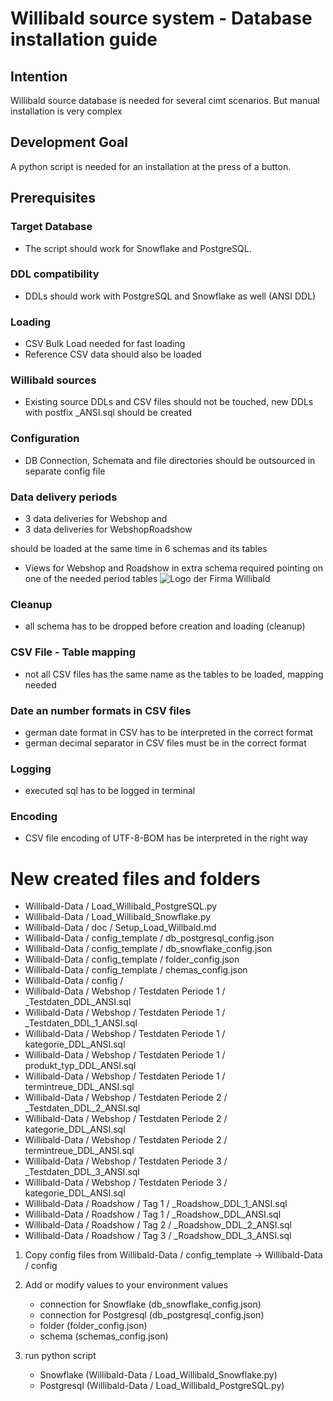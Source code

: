 # Willibald source system - Database installation guide

## Intention 
Willibald  source database is needed for several cimt scenarios. But manual installation is very complex


## Development Goal
A python script is needed for an installation at the press of a button.


## Prerequisites

### Target Database 
- The script should work for Snowflake and PostgreSQL.

### DDL compatibility
- DDLs should work with PostgreSQL and Snowflake as well (ANSI DDL)

### Loading 
- CSV Bulk Load needed for fast loading
- Reference CSV data should also be loaded

### Willibald sources
- Existing source DDLs and CSV files should not be touched, new DDLs with postfix _ANSI.sql should be created

### Configuration
- DB Connection, Schemata and file directories should be outsourced in separate config file

### Data delivery periods
 -  3 data deliveries for Webshop and 
 -  3 data deliveries for WebshopRoadshow 
 
 should be loaded at the same time in 6 schemas and its tables

- Views for Webshop and Roadshow in extra schema required pointing on one of the needed period tables
![Logo der Firma Willibald](Grafik/schemata.png)

### Cleanup
- all schema has to be dropped before creation and loading (cleanup) 

### CSV File - Table mapping
- not all CSV files has the same name as the tables to be loaded, mapping needed

### Date an number formats in CSV files
- german date format in CSV has to be interpreted in the correct format
- german decimal separator in CSV files must be  in the correct format

### Logging
- executed sql  has to be logged in terminal 

### Encoding
- CSV file encoding of UTF-8-BOM has be interpreted in the right way


# New created files and folders
- Willibald-Data / Load_Willibald_PostgreSQL.py
- Willibald-Data / Load_Willibald_Snowflake.py
- Willibald-Data / doc / Setup_Load_Willbald.md
- Willibald-Data / config_template / db_postgresql_config.json
- Willibald-Data / config_template / db_snowflake_config.json
- Willibald-Data / config_template / folder_config.json
- Willibald-Data / config_template / chemas_config.json
- Willibald-Data / config /
- Willibald-Data / Webshop / Testdaten Periode 1 / _Testdaten_DDL_ANSI.sql
- Willibald-Data / Webshop / Testdaten Periode 1 / _Testdaten_DDL_1_ANSI.sql
- Willibald-Data / Webshop / Testdaten Periode 1 / kategorie_DDL_ANSI.sql
- Willibald-Data / Webshop / Testdaten Periode 1 / produkt_typ_DDL_ANSI.sql
- Willibald-Data / Webshop / Testdaten Periode 1 / termintreue_DDL_ANSI.sql
- Willibald-Data / Webshop / Testdaten Periode 2 / _Testdaten_DDL_2_ANSI.sql
- Willibald-Data / Webshop / Testdaten Periode 2 / kategorie_DDL_ANSI.sql
- Willibald-Data / Webshop / Testdaten Periode 2 / termintreue_DDL_ANSI.sql
- Willibald-Data / Webshop / Testdaten Periode 3 / _Testdaten_DDL_3_ANSI.sql
- Willibald-Data / Webshop / Testdaten Periode 3 / kategorie_DDL_ANSI.sql
- Willibald-Data / Roadshow / Tag 1 / _Roadshow_DDL_1_ANSI.sql
- Willibald-Data / Roadshow / Tag 1 / _Roadshow_DDL_ANSI.sql
- Willibald-Data / Roadshow / Tag 2 / _Roadshow_DDL_2_ANSI.sql
- Willibald-Data / Roadshow / Tag 3 / _Roadshow_DDL_3_ANSI.sql


1. Copy config files from 
   Willibald-Data / config_template -> Willibald-Data / config 
   
2. Add or modify values to  your environment values
   - connection for Snowflake (db_snowflake_config.json)
   - connection for Postgresql (db_postgresql_config.json)
   - folder (folder_config.json)
   - schema (schemas_config.json)
   
3. run python script
   
   - Snowflake  (Willibald-Data / Load_Willibald_Snowflake.py)
   - Postgresql (Willibald-Data / Load_Willibald_PostgreSQL.py)


